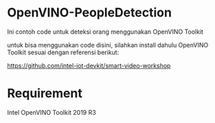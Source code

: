 # OpenVINO-PeopleDetection

Ini contoh code untuk deteksi orang menggunakan OpenVINO Toolkit

untuk bisa menggunakan code disini, silahkan install dahulu OpenVINO Toolkit sesuai dengan referensi berikut:

https://github.com/intel-iot-devkit/smart-video-workshop

# Requirement
Intel OpenVINO Toolkit 2019 R3
